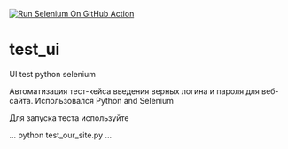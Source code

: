 [![Run Selenium On GitHub Action](https://github.com/gafarovbr/test_ui/actions/workflows/Selenium-Action_Template.yaml/badge.svg)](https://github.com/gafarovbr/test_ui/actions/workflows/Selenium-Action_Template.yaml)
# test_ui
UI test python selenium

Автоматизация тест-кейса введения верных логина и пароля для веб-сайта. 
Использовался Python and Selenium 

Для запуска теста используйте 

...
python test_our_site.py
...
